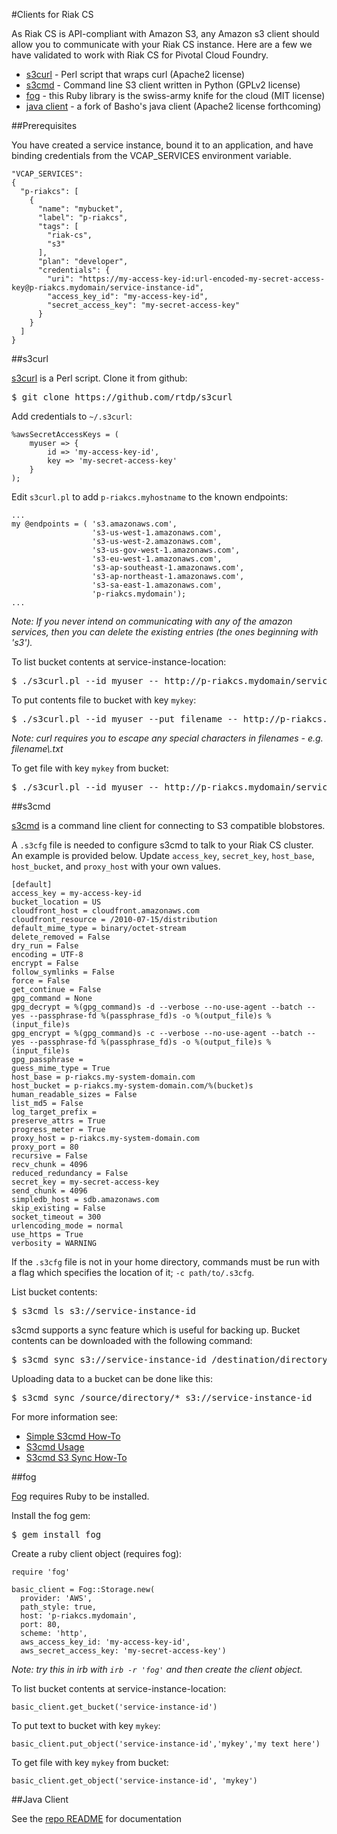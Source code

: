 #Clients for Riak CS

As Riak CS is API-compliant with Amazon S3, any Amazon s3 client should allow you to communicate with your Riak CS instance. Here are a few we have validated to work with Riak CS for Pivotal Cloud Foundry.

- [s3curl](#s3curl) - Perl script that wraps curl (Apache2 license)
- [s3cmd](#s3cmd) - Command line S3 client written in Python (GPLv2 license)
- [fog](#fog) - this Ruby library is the swiss-army knife for the cloud (MIT license)
- [java client](#java) - a fork of Basho's java client (Apache2 license forthcoming)

##Prerequisites

You have created a service instance, bound it to an application, and have binding credentials from the VCAP\_SERVICES environment variable.

```
"VCAP_SERVICES":
{
  "p-riakcs": [
    {
      "name": "mybucket",
      "label": "p-riakcs",
      "tags": [
        "riak-cs",
        "s3"
      ],
      "plan": "developer",
      "credentials": {
        "uri": "https://my-access-key-id:url-encoded-my-secret-access-key@p-riakcs.mydomain/service-instance-id",
        "access_key_id": "my-access-key-id",
        "secret_access_key": "my-secret-access-key"
      }
    }
  ]
}
```

##<a id='s3curl'></a>s3curl

[s3curl](https://github.com/rtdp/s3curl) is a Perl script. Clone it from github:

<pre class="terminal">
$ git clone https://github.com/rtdp/s3curl
</pre>

Add credentials to `~/.s3curl`:

```
%awsSecretAccessKeys = (
    myuser => {
        id => 'my-access-key-id',
        key => 'my-secret-access-key'
    }
);
```

Edit `s3curl.pl` to add `p-riakcs.myhostname` to the known endpoints:

```
...
my @endpoints = ( 's3.amazonaws.com',
                  's3-us-west-1.amazonaws.com',
                  's3-us-west-2.amazonaws.com',
                  's3-us-gov-west-1.amazonaws.com',
                  's3-eu-west-1.amazonaws.com',
                  's3-ap-southeast-1.amazonaws.com',
                  's3-ap-northeast-1.amazonaws.com',
                  's3-sa-east-1.amazonaws.com',
                  'p-riakcs.mydomain');
...
```
*Note: If you never intend on communicating with any of the amazon services, then you can delete the existing entries (the ones beginning with 's3').*

To list bucket contents at service-instance-location:

<pre class="terminal">
$ ./s3curl.pl --id myuser -- http://p-riakcs.mydomain/service-instance-id
</pre>

To put contents file to bucket with key `mykey`:

<pre class="terminal">
$ ./s3curl.pl --id myuser --put filename -- http://p-riakcs.mydomain/service-instance-id/mykey
</pre>

*Note: curl requires you to escape any special characters in filenames - e.g. filename\\.txt*

To get file with key `mykey` from bucket:

<pre class="terminal">
$ ./s3curl.pl --id myuser -- http://p-riakcs.mydomain/service-instance-id/mykey
</pre>

##<a id='s3cmd'></a>s3cmd

[s3cmd](http://s3tools.org/s3cmd) is a command line client for connecting to S3 compatible blobstores.

A `.s3cfg` file is needed to configure s3cmd to talk to your Riak CS cluster. An example is provided below. Update `access_key`, `secret_key`, `host_base`, `host_bucket`, and `proxy_host` with your own values.

```
[default]
access_key = my-access-key-id
bucket_location = US
cloudfront_host = cloudfront.amazonaws.com
cloudfront_resource = /2010-07-15/distribution
default_mime_type = binary/octet-stream
delete_removed = False
dry_run = False
encoding = UTF-8
encrypt = False
follow_symlinks = False
force = False
get_continue = False
gpg_command = None
gpg_decrypt = %(gpg_command)s -d --verbose --no-use-agent --batch --yes --passphrase-fd %(passphrase_fd)s -o %(output_file)s %(input_file)s
gpg_encrypt = %(gpg_command)s -c --verbose --no-use-agent --batch --yes --passphrase-fd %(passphrase_fd)s -o %(output_file)s %(input_file)s
gpg_passphrase =
guess_mime_type = True
host_base = p-riakcs.my-system-domain.com
host_bucket = p-riakcs.my-system-domain.com/%(bucket)s
human_readable_sizes = False
list_md5 = False
log_target_prefix =
preserve_attrs = True
progress_meter = True
proxy_host = p-riakcs.my-system-domain.com
proxy_port = 80
recursive = False
recv_chunk = 4096
reduced_redundancy = False
secret_key = my-secret-access-key
send_chunk = 4096
simpledb_host = sdb.amazonaws.com
skip_existing = False
socket_timeout = 300
urlencoding_mode = normal
use_https = True
verbosity = WARNING
```

If the `.s3cfg` file is not in your home directory, commands must be run with a flag which specifies the location of it; `-c path/to/.s3cfg`.

List bucket contents:

<pre class="terminal">
$ s3cmd ls s3://service-instance-id
</pre>

s3cmd supports a sync feature which is useful for backing up. Bucket contents can be downloaded with the following command:

<pre class="terminal">
$ s3cmd sync s3://service-instance-id /destination/directory
</pre>

Uploading data to a bucket can be done like this:

<pre class="terminal">
$ s3cmd sync /source/directory/* s3://service-instance-id
</pre>

For more information see: 
- [Simple S3cmd How-To](http://s3tools.org/s3cmd-howto)
- [S3cmd Usage](http://s3tools.org/usage)
- [S3cmd S3 Sync How-To](http://s3tools.org/s3cmd-sync)


##<a id='fog'></a>fog

[Fog](http://fog.io) requires Ruby to be installed.

Install the fog gem:

<pre class="terminal">
$ gem install fog
</pre>

Create a ruby client object (requires fog):

```
require 'fog'

basic_client = Fog::Storage.new(
  provider: 'AWS',
  path_style: true,
  host: 'p-riakcs.mydomain',
  port: 80,
  scheme: 'http',
  aws_access_key_id: 'my-access-key-id',
  aws_secret_access_key: 'my-secret-access-key')
```
*Note: try this in irb with `irb -r 'fog'` and then create the client object.*

To list bucket contents at service-instance-location:

`basic_client.get_bucket('service-instance-id')`

To put text to bucket with key `mykey`:

`basic_client.put_object('service-instance-id','mykey','my text here')`

To get file with key `mykey` from bucket:

`basic_client.get_object('service-instance-id', 'mykey')`

##<a id='java'></a>Java Client

See the [repo README](https://github.com/cloudfoundry-incubator/riakcs-java-client/) for documentation
